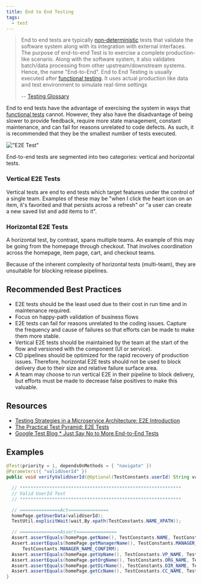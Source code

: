 ```yaml
---
title: End to End Testing
tags:
  - test
---
```


> End to end tests are typically [non-deterministic](../glossary#non-deterministic-test) tests that validate the software system along with its integration with external interfaces. The purpose of end-to-end Test is to exercise a complete production-like scenario. Along with the software system, it also validates batch/data processing from other upstream/downstream systems. Hence, the name "End-to-End". End to End Testing is usually executed after [functional testing](../glossary#functional-test). It uses actual production like data and test environment to simulate real-time settings
>
> -- [Testing Glossary](../glossary#end-to-end-test)

End to end tests have the advantage of exercising the system in ways that [functional tests](../glossary#functional-test) cannot. However, they also have
the disadvantage of being slower to provide feedback, require more state management, constant maintenance, and can fail for reasons unrelated to code defects. As such, it is recommended
that they be the smallest number of tests executed.

!["E2E Test"](/images/testing-images/e2e-test.png#width=300px)

End-to-end tests are segmented into two categories: vertical and horizontal tests.

### Vertical E2E Tests

Vertical tests are end to end tests which target features under the control of a single team. Examples of these may be "when I click the heart icon on an item, it's favorited and that persists across a refresh" or "a user can create a new saved list and add items to it".

### Horizontal E2E Tests

A horizontal test, by contrast, spans multiple teams. An example of this may be going from the homepage through checkout. That involves coordination across the homepage, item page, cart, and checkout teams.

Because of the inherent complexity of horizontal tests (multi-team), they are unsuitable for blocking release pipelines.

## Recommended Best Practices

- E2E tests should be the least used due to their cost in run time and in maintenance required.
- Focus on happy-path validation of business flows
- E2E tests can fail for reasons unrelated to the coding issues. Capture the frequency and cause of failures so that efforts can be made to make them more stable.
- Vertical E2E tests should be maintained by the team at the start of the flow and versioned with the component (UI or service).
- CD pipelines should be optimized for the rapid recovery of production issues. Therefore, horizontal E2E tests should not be used to block delivery due to their size and relative failure surface area.
- A team may choose to run vertical E2E in their pipeline to block delivery, but efforts must be made to decrease false positives to make this valuable.

## Resources

- [Testing Strategies in a Microservice Architecture: E2E Introduction](https://martinfowler.com/articles/microservice-testing/#testing-end-to-end-introduction)
- [The Practical Test Pyramid: E2E Tests](https://martinfowler.com/articles/practical-test-pyramid.html#End-to-endTests)
- [Google Test Blog \* Just Say No to More End-to-End Tests](https://testing.googleblog.com/2015/04/just-say-no-to-more-end-to-end-tests.html)

## Examples

```java
@Test(priority = 1, dependsOnMethods = { "navigate" })
@Parameters({ "validUserId" })
public void verifyValidUserId(@Optional(TestConstants.userId) String validUserId) throws Exception {

  // ************************************************************
  // Valid UserId Test
  // ************************************************************

  // ===============Act===============
  homePage.getUserData(validUserId);
  TestUtil.explicitWait(wait,By.xpath(TestConstants.NAME_XPATH));

  // ===============Assert===============
  Assert.assertEquals(homePage.getName(), TestConstants.NAME, TestConstants.NAME_CONFIRM);
  Assert.assertEquals(homePage.getManagerName(), TestConstants.MANAGER_NAME,
      TestConstants.MANAGER_NAME_CONFIRM);
  Assert.assertEquals(homePage.getVpName(), TestConstants.VP_NAME, TestConstants.VP_NAME_CONFIRM);
  Assert.assertEquals(homePage.getOrgName(), TestConstants.ORG_NAME, TestConstants.ORG_NAME_CONFIRM);
  Assert.assertEquals(homePage.getDirName(), TestConstants.DIR_NAME, TestConstants.DIR_NAME_CONFIRM);
  Assert.assertEquals(homePage.getCcName(), TestConstants.CC_NAME, TestConstants.CC_NAME_CONFIRM);
}
```
